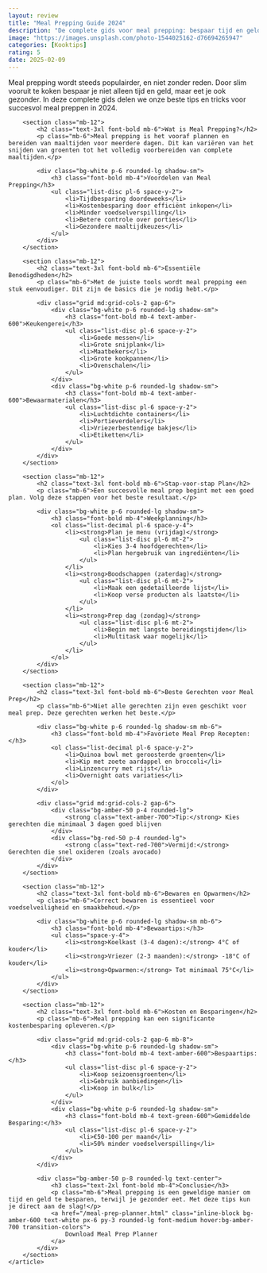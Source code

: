 ```yaml
---
layout: review
title: "Meal Prepping Guide 2024"
description: "De complete gids voor meal prepping: bespaar tijd en geld met deze slimme kooktips"
image: "https://images.unsplash.com/photo-1544025162-d76694265947"
categories: [Kooktips]
rating: 5
date: 2025-02-09
---
```


<main class="container mx-auto px-4 py-12 max-w-4xl">
    <article class="prose prose-lg max-w-none">
        <div class="mb-12">
            <p class="text-xl leading-relaxed">
                Meal prepping wordt steeds populairder, en niet zonder reden. Door slim vooruit te koken bespaar je niet alleen tijd en geld, maar eet je ook gezonder. In deze complete gids delen we onze beste tips en tricks voor succesvol meal preppen in 2024.
            </p>
        </div>

        <section class="mb-12">
            <h2 class="text-3xl font-bold mb-6">Wat is Meal Prepping?</h2>
            <p class="mb-6">Meal prepping is het vooraf plannen en bereiden van maaltijden voor meerdere dagen. Dit kan variëren van het snijden van groenten tot het volledig voorbereiden van complete maaltijden.</p>
            
            <div class="bg-white p-6 rounded-lg shadow-sm">
                <h3 class="font-bold mb-4">Voordelen van Meal Prepping</h3>
                <ul class="list-disc pl-6 space-y-2">
                    <li>Tijdbesparing doordeweeks</li>
                    <li>Kostenbesparing door efficiënt inkopen</li>
                    <li>Minder voedselverspilling</li>
                    <li>Betere controle over porties</li>
                    <li>Gezondere maaltijdkeuzes</li>
                </ul>
            </div>
        </section>

        <section class="mb-12">
            <h2 class="text-3xl font-bold mb-6">Essentiële Benodigdheden</h2>
            <p class="mb-6">Met de juiste tools wordt meal prepping een stuk eenvoudiger. Dit zijn de basics die je nodig hebt.</p>
            
            <div class="grid md:grid-cols-2 gap-6">
                <div class="bg-white p-6 rounded-lg shadow-sm">
                    <h3 class="font-bold mb-4 text-amber-600">Keukengerei</h3>
                    <ul class="list-disc pl-6 space-y-2">
                        <li>Goede messen</li>
                        <li>Grote snijplank</li>
                        <li>Maatbekers</li>
                        <li>Grote kookpannen</li>
                        <li>Ovenschalen</li>
                    </ul>
                </div>
                <div class="bg-white p-6 rounded-lg shadow-sm">
                    <h3 class="font-bold mb-4 text-amber-600">Bewaarmaterialen</h3>
                    <ul class="list-disc pl-6 space-y-2">
                        <li>Luchtdichte containers</li>
                        <li>Portieverdelers</li>
                        <li>Vriezerbestendige bakjes</li>
                        <li>Etiketten</li>
                    </ul>
                </div>
            </div>
        </section>

        <section class="mb-12">
            <h2 class="text-3xl font-bold mb-6">Stap-voor-stap Plan</h2>
            <p class="mb-6">Een succesvolle meal prep begint met een goed plan. Volg deze stappen voor het beste resultaat.</p>
            
            <div class="bg-white p-6 rounded-lg shadow-sm">
                <h3 class="font-bold mb-4">Weekplanning</h3>
                <ol class="list-decimal pl-6 space-y-4">
                    <li><strong>Plan je menu (vrijdag)</strong>
                        <ul class="list-disc pl-6 mt-2">
                            <li>Kies 3-4 hoofdgerechten</li>
                            <li>Plan hergebruik van ingrediënten</li>
                        </ul>
                    </li>
                    <li><strong>Boodschappen (zaterdag)</strong>
                        <ul class="list-disc pl-6 mt-2">
                            <li>Maak een gedetailleerde lijst</li>
                            <li>Koop verse producten als laatste</li>
                        </ul>
                    </li>
                    <li><strong>Prep dag (zondag)</strong>
                        <ul class="list-disc pl-6 mt-2">
                            <li>Begin met langste bereidingstijden</li>
                            <li>Multitask waar mogelijk</li>
                        </ul>
                    </li>
                </ol>
            </div>
        </section>

        <section class="mb-12">
            <h2 class="text-3xl font-bold mb-6">Beste Gerechten voor Meal Prep</h2>
            <p class="mb-6">Niet alle gerechten zijn even geschikt voor meal prep. Deze gerechten werken het beste.</p>
            
            <div class="bg-white p-6 rounded-lg shadow-sm mb-6">
                <h3 class="font-bold mb-4">Favoriete Meal Prep Recepten:</h3>
                <ol class="list-decimal pl-6 space-y-2">
                    <li>Quinoa bowl met geroosterde groenten</li>
                    <li>Kip met zoete aardappel en broccoli</li>
                    <li>Linzencurry met rijst</li>
                    <li>Overnight oats variaties</li>
                </ol>
            </div>

            <div class="grid md:grid-cols-2 gap-6">
                <div class="bg-amber-50 p-4 rounded-lg">
                    <strong class="text-amber-700">Tip:</strong> Kies gerechten die minimaal 3 dagen goed blijven
                </div>
                <div class="bg-red-50 p-4 rounded-lg">
                    <strong class="text-red-700">Vermijd:</strong> Gerechten die snel oxideren (zoals avocado)
                </div>
            </div>
        </section>

        <section class="mb-12">
            <h2 class="text-3xl font-bold mb-6">Bewaren en Opwarmen</h2>
            <p class="mb-6">Correct bewaren is essentieel voor voedselveiligheid en smaakbehoud.</p>
            
            <div class="bg-white p-6 rounded-lg shadow-sm mb-6">
                <h3 class="font-bold mb-4">Bewaartips:</h3>
                <ul class="space-y-4">
                    <li><strong>Koelkast (3-4 dagen):</strong> 4°C of kouder</li>
                    <li><strong>Vriezer (2-3 maanden):</strong> -18°C of kouder</li>
                    <li><strong>Opwarmen:</strong> Tot minimaal 75°C</li>
                </ul>
            </div>
        </section>

        <section class="mb-12">
            <h2 class="text-3xl font-bold mb-6">Kosten en Besparingen</h2>
            <p class="mb-6">Meal prepping kan een significante kostenbesparing opleveren.</p>
            
            <div class="grid md:grid-cols-2 gap-6 mb-8">
                <div class="bg-white p-6 rounded-lg shadow-sm">
                    <h3 class="font-bold mb-4 text-amber-600">Bespaartips:</h3>
                    <ul class="list-disc pl-6 space-y-2">
                        <li>Koop seizoensgroenten</li>
                        <li>Gebruik aanbiedingen</li>
                        <li>Koop in bulk</li>
                    </ul>
                </div>
                <div class="bg-white p-6 rounded-lg shadow-sm">
                    <h3 class="font-bold mb-4 text-green-600">Gemiddelde Besparing:</h3>
                    <ul class="list-disc pl-6 space-y-2">
                        <li>€50-100 per maand</li>
                        <li>50% minder voedselverspilling</li>
                    </ul>
                </div>
            </div>

            <div class="bg-amber-50 p-8 rounded-lg text-center">
                <h3 class="text-2xl font-bold mb-4">Conclusie</h3>
                <p class="mb-6">Meal prepping is een geweldige manier om tijd en geld te besparen, terwijl je gezonder eet. Met deze tips kun je direct aan de slag!</p>
                <a href="/meal-prep-planner.html" class="inline-block bg-amber-600 text-white px-6 py-3 rounded-lg font-medium hover:bg-amber-700 transition-colors">
                    Download Meal Prep Planner
                </a>
            </div>
        </section>
    </article>
</main>